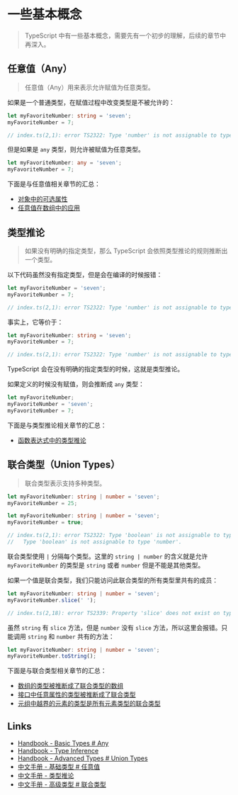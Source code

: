 # 一些基本概念

> TypeScript 中有一些基本概念，需要先有一个初步的理解，后续的章节中再深入。

## 任意值（Any）

> 任意值（Any）用来表示允许赋值为任意类型。

如果是一个普通类型，在赋值过程中改变类型是不被允许的：

```ts
let myFavoriteNumber: string = 'seven';
myFavoriteNumber = 7;

// index.ts(2,1): error TS2322: Type 'number' is not assignable to type 'string'.
```

但是如果是 `any` 类型，则允许被赋值为任意类型。

```ts
let myFavoriteNumber: any = 'seven';
myFavoriteNumber = 7;
```

下面是与任意值相关章节的汇总：

- [对象中的可选属性](https://xcatliu.gitbooks.io/from-javascript-to-typescript/content/basics/type-of-object-interfaces.html#可选的属性)
- [任意值在数组中的应用](https://xcatliu.gitbooks.io/from-javascript-to-typescript/content/basics/type-of-array.html#any-在数组中的应用)

## 类型推论

> 如果没有明确的指定类型，那么 TypeScript 会依照类型推论的规则推断出一个类型。

以下代码虽然没有指定类型，但是会在编译的时候报错：

```ts
let myFavoriteNumber = 'seven';
myFavoriteNumber = 7;

// index.ts(2,1): error TS2322: Type 'number' is not assignable to type 'string'.
```

事实上，它等价于：

```ts
let myFavoriteNumber: string = 'seven';
myFavoriteNumber = 7;

// index.ts(2,1): error TS2322: Type 'number' is not assignable to type 'string'.
```

TypeScript 会在没有明确的指定类型的时候，这就是类型推论。

如果定义的时候没有赋值，则会推断成 `any` 类型：

```ts
let myFavoriteNumber;
myFavoriteNumber = 'seven';
myFavoriteNumber = 7;
```

下面是与类型推论相关章节的汇总：

- [函数表达式中的类型推论](https://xcatliu.gitbooks.io/from-javascript-to-typescript/content/basics/type-of-function.html#函数表达式（function-expression）)

## 联合类型（Union Types）

> 联合类型表示支持多种类型。

```ts
let myFavoriteNumber: string | number = 'seven';
myFavoriteNumber = 25;
```

```ts
let myFavoriteNumber: string | number = 'seven';
myFavoriteNumber = true;

// index.ts(2,1): error TS2322: Type 'boolean' is not assignable to type 'string | number'.
//   Type 'boolean' is not assignable to type 'number'.
```

联合类型使用 `|` 分隔每个类型。这里的 `string | number` 的含义就是允许 `myFavoriteNumber` 的类型是 `string` 或者 `number` 但是不能是其他类型。

如果一个值是联合类型，我们只能访问此联合类型的所有类型里共有的成员：

```ts
let myFavoriteNumber: string | number = 'seven';
myFavoriteNumber.slice(' ');

// index.ts(2,18): error TS2339: Property 'slice' does not exist on type 'string | number'.
```

虽然 `string` 有 `slice` 方法，但是 `number` 没有 `slice` 方法，所以这里会报错。只能调用 `string` 和 `number` 共有的方法：

```ts
let myFavoriteNumber: string | number = 'seven';
myFavoriteNumber.toString();
```

下面是与联合类型相关章节的汇总：

- [数组的类型被推断成了联合类型的数组](https://xcatliu.gitbooks.io/from-javascript-to-typescript/content/basics/type-of-array.html#「类型方括号」表示法)
- [接口中任意属性的类型被推断成了联合类型](https://xcatliu.gitbooks.io/from-javascript-to-typescript/content/basics/type-of-object-interfaces.html#任意属性)
- [元组中越界的元素的类型是所有元素类型的联合类型](https://xcatliu.gitbooks.io/from-javascript-to-typescript/content/advanced/tuple.html#越界的元素)

## Links

- [Handbook - Basic Types # Any](http://www.typescriptlang.org/docs/handbook/basic-types.html#any)
- [Handbook - Type Inference](http://www.typescriptlang.org/docs/handbook/type-inference.html)
- [Handbook - Advanced Types # Union Types](http://www.typescriptlang.org/docs/handbook/advanced-types.html#union-types)
- [中文手册 - 基础类型 # 任意值](https://zhongsp.gitbooks.io/typescript-handbook/content/doc/handbook/Basic%20Types.html#任意值)
- [中文手册 - 类型推论](https://zhongsp.gitbooks.io/typescript-handbook/content/doc/handbook/Type%20Inference.html)
- [中文手册 - 高级类型 # 联合类型](https://zhongsp.gitbooks.io/typescript-handbook/content/doc/handbook/Advanced%20Types.html#联合类型)
